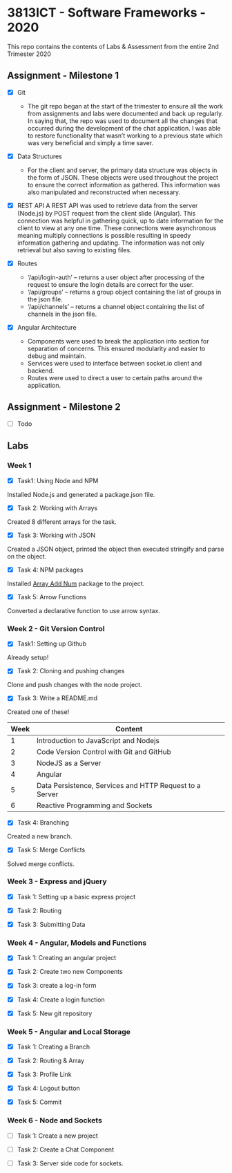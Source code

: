 # 3813ICT - Software Frameworks - 2020
This repo contains the contents of Labs & Assessment from the entire 2nd Trimester 2020

## Assignment - Milestone 1
- [x] Git
    - The git repo began at the start of the trimester to ensure all the work from assignments and labs were documented and back up regularly. In saying that, the repo was used to document all the changes that occurred during the development of the chat application. I was able to restore functionality that wasn’t working to a previous state which was very beneficial and simply a time saver.
- [x] Data Structures
    - For the client and server, the primary data structure was objects in the form of JSON. These objects were used throughout the project to ensure the correct information as gathered. This information was also manipulated and reconstructed when necessary.
- [x] REST API
    A REST API was used to retrieve data from the server (Node.js) by POST request from the client slide (Angular). This connection was helpful in gathering quick, up to date information for the client to view at any one time. These connections were asynchronous meaning multiply connections is possible resulting in speedy information gathering and updating. The information was not only retrieval but also saving to existing files.
- [x] Routes
    - ‘/api/login-auth’ – returns a user object after processing of the request to ensure the login details are correct for the user.
    - ‘/api/groups’ – returns a group object containing the list of groups in the json file.
    - ‘/api/channels’ – returns a channel object containing the list of channels in the json file.
- [x] Angular Architecture

    - Components were used to break the application into section for separation of concerns. This ensured modularity and easier to debug and maintain.
    - Services were used to interface between socket.io client and backend.
    - Routes were used to direct a user to certain paths around the application.


## Assignment - Milestone 2
- [ ] Todo

## Labs
### Week 1
- [x] Task1: Using Node and NPM

Installed Node.js and generated a package.json file.

- [x] Task 2: Working with Arrays

Created 8 different arrays for the task.

- [x] Task 3: Working with JSON

Created a JSON object, printed the object then executed stringify and parse on the object.

- [x] Task 4: NPM packages

Installed <a href="https://www.npmjs.com/package/array-add-num" target="_blank">Array Add Num</a> package to the project.

- [x] Task 5: Arrow Functions

Converted a declarative function to use arrow syntax.


### Week 2 - Git Version Control
- [x] Task1: Setting up Github

Already setup!

- [x] Task 2: Cloning and pushing changes

Clone and push changes with the node project.

- [x] Task 3: Write a README.md

Created one of these!

| Week | Content |
| --- | ---|
| 1 | Introduction to JavaScript and Nodejs |
| 2 | Code Version Control with Git and GitHub |
| 3 | NodeJS as a Server |
| 4 | Angular |
| 5 | Data Persistence, Services and HTTP Request to a Server |
| 6 | Reactive Programming and Sockets |

- [x] Task 4: Branching

Created a new branch.

- [x] Task 5: Merge Conflicts

Solved merge conflicts.


### Week 3 - Express and jQuery
- [x] Task 1: Setting up a basic express project

- [x] Task 2: Routing

- [x] Task 3: Submitting Data

### Week 4 - Angular, Models and Functions
- [x] Task 1: Creating an angular project

- [x] Task 2: Create two new Components

- [x] Task 3: create a log-in form

- [x] Task 4: Create a login function

- [x] Task 5: New git repository

### Week 5 - Angular and Local Storage
- [x] Task 1: Creating a Branch

- [x] Task 2: Routing & Array

- [x] Task 3: Profile Link

- [x] Task 4: Logout button

- [x] Task 5: Commit

### Week 6 - Node and Sockets
- [ ] Task 1: Create a new project

- [ ] Task 2: Create a Chat Component

- [ ] Task 3: Server side code for sockets.

